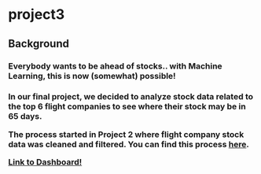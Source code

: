 # project3

## Background
<h3> Everybody wants to be ahead of stocks.. with Machine Learning, this is now (somewhat) possible! <h3>
  
  In our final project, we decided to analyze stock data related to the top 6 flight companies to see where their stock may be in 65 days. 
  
  The process started in Project 2 where flight company stock data was cleaned and filtered. You can find this process [here](https://github.com/pmhu4242/Project_2/tree/main/Stock%20Market%20vs%20Covid).




[Link to Dashboard!](https://teresaflicek.github.io/project3/AirlineStockAnalysis/)
